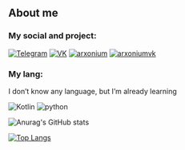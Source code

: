 ## About me

### My social and project:
[![Telegram](https://img.shields.io/badge/Telegram-white?style=for-the-badge&logo=telegram)](https://t.me/vericen)
[![VK](https://img.shields.io/badge/VK-white?style=for-the-badge&logo=Vk)](https://vk.com/vericen)
[![arxonium](https://img.shields.io/badge/arxonium-black?style=for-the-badge&logo=minecraft)](https://arxonium.ru/)
[![arxoniumvk](https://img.shields.io/badge/Arxonium__Vk-black?style=for-the-badge&logo=vk)](https://vk.com/arxonium)
### My lang:
I don’t know any language, but I’m already learning

![Kotlin](https://img.shields.io/badge/Kotlin-white?style=for-the-badge&logo=Kotlin)
![python](https://img.shields.io/badge/Python-white?style=for-the-badge&logo=python)

![Anurag's GitHub stats](https://github-readme-stats.vercel.app/api?username=Vericen&show_icons=true&theme=synthwave)

[![Top Langs](https://github-readme-stats.vercel.app/api/top-langs/?username=Vericen&layout=compact)](https://github.com/anuraghazra/github-readme-stats)
